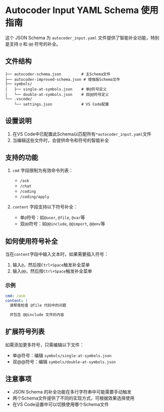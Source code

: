 # Autocoder Input YAML Schema 使用指南

这个 JSON Schema 为 `autocoder_input.yaml` 文件提供了智能补全功能，特别是支持 `@` 和 `@@` 符号的补全。

## 文件结构

```
├── autocoder-schema.json         # 主Schema文件
├── autocoder-improved-schema.json # 增强版Schema文件
├── symbols/
│   ├── single-at-symbols.json    # 单@符号定义
│   └── double-at-symbols.json    # 双@@符号定义
└── .vscode/
    └── settings.json             # VS Code配置
```

## 设置说明

1. 在VS Code中已配置此Schema以匹配所有`*autocoder_input.yaml`文件
2. 当编辑这些文件时，会提供命令和符号的智能补全

## 支持的功能

1. `cmd` 字段限制为有效命令列表：
   - `/ask`
   - `/chat`
   - `/coding`
   - `/coding/apply`

2. `content` 字段支持以下符号补全：
   - 单`@`符号：如`@user`, `@file`, `@var`等
   - 双`@@`符号：如`@@include`, `@@import`, `@@env`等

## 如何使用符号补全

当在`content`字段中输入文本时，如果需要插入符号：

1. 输入`@`，然后按`Ctrl+Space`触发补全菜单
2. 输入`@@`，然后按`Ctrl+Space`触发补全菜单

### 示例

```yaml
cmd: /ask
content: |
  请帮我检查 @file 代码中的问题
  
  并包含 @@include 文件的内容
```

## 扩展符号列表

如需添加更多符号，只需编辑以下文件：

- 单@符号：编辑 `symbols/single-at-symbols.json`
- 双@@符号：编辑 `symbols/double-at-symbols.json`

## 注意事项

- JSON Schema 的补全功能在多行字符串中可能需要手动触发
- 两个Schema文件提供了不同的实现方式，可根据效果选择使用
- 在VS Code设置中可以切换使用哪个Schema文件 